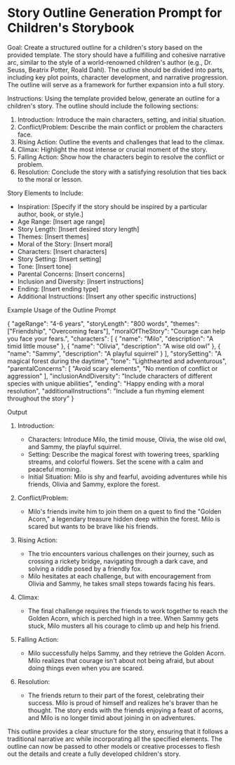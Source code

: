 # Story Outline Generation Prompt for Children's Storybook

Goal:
Create a structured outline for a children's story based on the provided template. The story should have a fulfilling and cohesive narrative arc, similar to the style of a world-renowned children's author (e.g., Dr. Seuss, Beatrix Potter, Roald Dahl). The outline should be divided into parts, including key plot points, character development, and narrative progression. The outline will serve as a framework for further expansion into a full story.

Instructions:
Using the template provided below, generate an outline for a children's story. The outline should include the following sections:

1. Introduction: Introduce the main characters, setting, and initial situation.
2. Conflict/Problem: Describe the main conflict or problem the characters face.
3. Rising Action: Outline the events and challenges that lead to the climax.
4. Climax: Highlight the most intense or crucial moment of the story.
5. Falling Action: Show how the characters begin to resolve the conflict or problem.
6. Resolution: Conclude the story with a satisfying resolution that ties back to the moral or lesson.

Story Elements to Include:

- Inspiration: [Specify if the story should be inspired by a particular author, book, or style.]
- Age Range: [Insert age range]
- Story Length: [Insert desired story length]
- Themes: [Insert themes]
- Moral of the Story: [Insert moral]
- Characters: [Insert characters]
- Story Setting: [Insert setting]
- Tone: [Insert tone]
- Parental Concerns: [Insert concerns]
- Inclusion and Diversity: [Insert instructions]
- Ending: [Insert ending type]
- Additional Instructions: [Insert any other specific instructions]

Example Usage of the Outline Prompt

{
  "ageRange": "4-6 years",
  "storyLength": "800 words",
  "themes": ["Friendship", "Overcoming fears"],
  "moralOfTheStory": "Courage can help you face your fears.",
  "characters": [
    {
      "name": "Milo",
      "description": "A timid little mouse"
    },
    {
      "name": "Olivia",
      "description": "A wise old owl"
    },
    {
      "name": "Sammy",
      "description": "A playful squirrel"
    }
  ],
  "storySetting": "A magical forest during the daytime",
  "tone": "Lighthearted and adventurous",
  "parentalConcerns": [
    "Avoid scary elements",
    "No mention of conflict or aggression"
  ],
  "inclusionAndDiversity": "Include characters of different species with unique abilities",
  "ending": "Happy ending with a moral resolution",
  "additionalInstructions": "Include a fun rhyming element throughout the story"
}

Output

1. Introduction:
   - Characters: Introduce Milo, the timid mouse, Olivia, the wise old owl, and Sammy, the playful squirrel.
   - Setting: Describe the magical forest with towering trees, sparkling streams, and colorful flowers. Set the scene with a calm and peaceful morning.
   - Initial Situation: Milo is shy and fearful, avoiding adventures while his friends, Olivia and Sammy, explore the forest.

2. Conflict/Problem:
   - Milo's friends invite him to join them on a quest to find the "Golden Acorn," a legendary treasure hidden deep within the forest. Milo is scared but wants to be brave like his friends.

3. Rising Action:
   - The trio encounters various challenges on their journey, such as crossing a rickety bridge, navigating through a dark cave, and solving a riddle posed by a friendly fox.
   - Milo hesitates at each challenge, but with encouragement from Olivia and Sammy, he takes small steps towards facing his fears.

4. Climax:
   - The final challenge requires the friends to work together to reach the Golden Acorn, which is perched high in a tree. When Sammy gets stuck, Milo musters all his courage to climb up and help his friend.

5. Falling Action:
   - Milo successfully helps Sammy, and they retrieve the Golden Acorn. Milo realizes that courage isn't about not being afraid, but about doing things even when you are scared.

6. Resolution:
   - The friends return to their part of the forest, celebrating their success. Milo is proud of himself and realizes he's braver than he thought. The story ends with the friends enjoying a feast of acorns, and Milo is no longer timid about joining in on adventures.

This outline provides a clear structure for the story, ensuring that it follows a traditional narrative arc while incorporating all the specified elements. The outline can now be passed to other models or creative processes to flesh out the details and create a fully developed children's story.